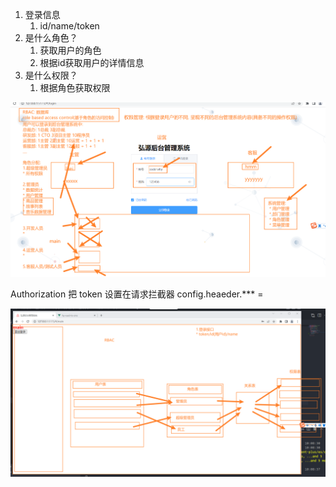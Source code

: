 1. 登录信息
   1. id/name/token
2. 是什么角色？
   1. 获取用户的角色
   2. 根据id获取用户的详情信息
3. 是什么权限？
   1. 根据角色获取权限

![](.\img\权限控制的系统设计(RBAC设计方案).png)

Authorization 把 token 设置在请求拦截器 config.heaeder.*** = 

![](.\img\关系型数据库表的设计关系.png)

